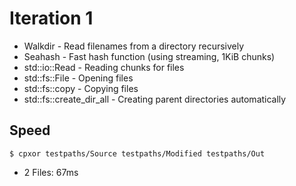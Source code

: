 # Iteration 1

- Walkdir - Read filenames from a directory recursively
- Seahash - Fast hash function (using streaming, 1KiB chunks)
- std::io::Read - Reading chunks for files
- std::fs::File - Opening files
- std::fs::copy - Copying files
- std::fs::create_dir_all - Creating parent directories automatically

## Speed

`$ cpxor testpaths/Source testpaths/Modified testpaths/Out`

- 2 Files: 67ms
